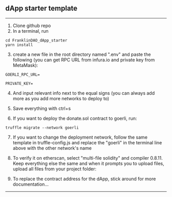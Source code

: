 ## dApp starter template

----

1. Clone github repo
2. In a terminal, run 

```
cd FranklinDAO_dApp_starter
yarn install 
```

3. create a new file in the root directory named ".env" and paste the following (you can get RPC URL from infura.io and private key from MetaMask): 

``
GOERLI_RPC_URL=
``

``
PRIVATE_KEY=
``

4. And input relevant info next to the equal signs (you can always add more as you add more networks to deploy to)

5. Save everything with ctrl+s 

6. If you want to deploy the donate.sol contract to goerli, run:

```
truffle migrate --network goerli
```

7. If you want to change the deployment network, follow the same template in truffle-config.js and replace the "goerli" in the terminal line above with the other network's name


8. To verify it on etherscan, select "multi-file solidity" and compiler 0.8.11. Keep everything else the same and when it prompts you to upload files, upload all files from your project folder: 


9. To replace the contract address for the dApp, stick around for more documentation...

----
